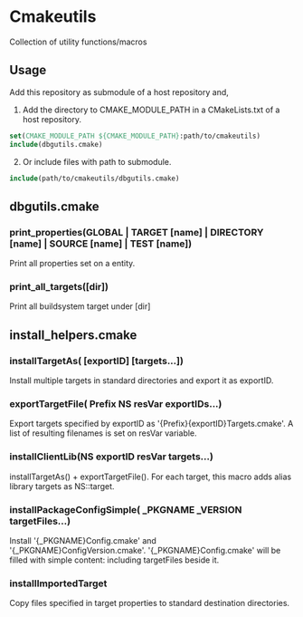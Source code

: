 # Cmakeutils
Collection of utility functions/macros

## Usage

Add this repository as submodule of a host repository and,

1. Add the directory to CMAKE_MODULE_PATH in a CMakeLists.txt of a host repository.

``` cmake
set(CMAKE_MODULE_PATH ${CMAKE_MODULE_PATH}:path/to/cmakeutils)
include(dbgutils.cmake)
```

2. Or include files with path to submodule.

``` cmake
include(path/to/cmakeutils/dbgutils.cmake)
```

## dbgutils.cmake

### print_properties(GLOBAL | TARGET [name] | DIRECTORY [name] | SOURCE [name] | TEST [name])

Print all properties set on a entity.

### print_all_targets([dir])

Print all buildsystem target under [dir]

## install_helpers.cmake

### installTargetAs( [exportID] [targets...])

Install multiple targets in standard directories and export it as exportID.

### exportTargetFile( Prefix NS resVar exportIDs...)

Export targets specified by exportID as '{Prefix}{exportID}Targets.cmake'.
A list of resulting filenames is set on resVar variable.

### installClientLib(NS exportID resVar targets...)

installTargetAs() + exportTargetFile(). For each target, this macro adds alias library targets as NS::target.

### installPackageConfigSimple( _PKGNAME _VERSION targetFiles...)

Install '{_PKGNAME}Config.cmake' and '{_PKGNAME}ConfigVersion.cmake'.
'{_PKGNAME}Config.cmake' will be filled with simple content: including targetFiles beside it.

### installImportedTarget

Copy files specified in target properties to standard destination directories.
